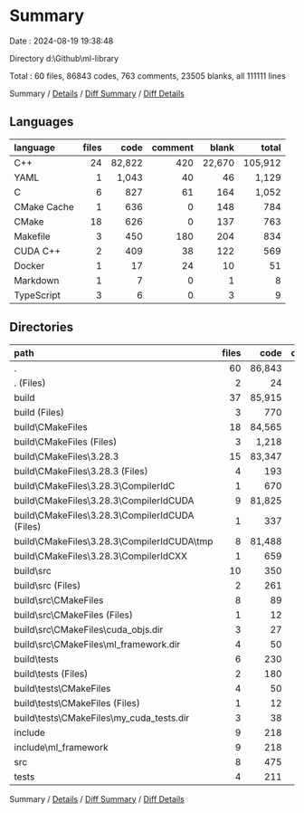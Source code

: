# Summary

Date : 2024-08-19 19:38:48

Directory d:\\Github\\ml-library

Total : 60 files,  86843 codes, 763 comments, 23505 blanks, all 111111 lines

Summary / [Details](details.md) / [Diff Summary](diff.md) / [Diff Details](diff-details.md)

## Languages
| language | files | code | comment | blank | total |
| :--- | ---: | ---: | ---: | ---: | ---: |
| C++ | 24 | 82,822 | 420 | 22,670 | 105,912 |
| YAML | 1 | 1,043 | 40 | 46 | 1,129 |
| C | 6 | 827 | 61 | 164 | 1,052 |
| CMake Cache | 1 | 636 | 0 | 148 | 784 |
| CMake | 18 | 626 | 0 | 137 | 763 |
| Makefile | 3 | 450 | 180 | 204 | 834 |
| CUDA C++ | 2 | 409 | 38 | 122 | 569 |
| Docker | 1 | 17 | 24 | 10 | 51 |
| Markdown | 1 | 7 | 0 | 1 | 8 |
| TypeScript | 3 | 6 | 0 | 3 | 9 |

## Directories
| path | files | code | comment | blank | total |
| :--- | ---: | ---: | ---: | ---: | ---: |
| . | 60 | 86,843 | 763 | 23,505 | 111,111 |
| . (Files) | 2 | 24 | 24 | 11 | 59 |
| build | 37 | 85,915 | 372 | 23,261 | 109,548 |
| build (Files) | 3 | 770 | 53 | 206 | 1,029 |
| build\\CMakeFiles | 18 | 84,565 | 192 | 22,841 | 107,598 |
| build\\CMakeFiles (Files) | 3 | 1,218 | 40 | 57 | 1,315 |
| build\\CMakeFiles\\3.28.3 | 15 | 83,347 | 152 | 22,784 | 106,283 |
| build\\CMakeFiles\\3.28.3 (Files) | 4 | 193 | 0 | 61 | 254 |
| build\\CMakeFiles\\3.28.3\\CompilerIdC | 1 | 670 | 61 | 150 | 881 |
| build\\CMakeFiles\\3.28.3\\CompilerIdCUDA | 9 | 81,825 | 28 | 22,425 | 104,278 |
| build\\CMakeFiles\\3.28.3\\CompilerIdCUDA (Files) | 1 | 337 | 28 | 104 | 469 |
| build\\CMakeFiles\\3.28.3\\CompilerIdCUDA\\tmp | 8 | 81,488 | 0 | 22,321 | 103,809 |
| build\\CMakeFiles\\3.28.3\\CompilerIdCXX | 1 | 659 | 63 | 148 | 870 |
| build\\src | 10 | 350 | 71 | 126 | 547 |
| build\\src (Files) | 2 | 261 | 71 | 100 | 432 |
| build\\src\\CMakeFiles | 8 | 89 | 0 | 26 | 115 |
| build\\src\\CMakeFiles (Files) | 1 | 12 | 0 | 5 | 17 |
| build\\src\\CMakeFiles\\cuda_objs.dir | 3 | 27 | 0 | 10 | 37 |
| build\\src\\CMakeFiles\\ml_framework.dir | 4 | 50 | 0 | 11 | 61 |
| build\\tests | 6 | 230 | 56 | 88 | 374 |
| build\\tests (Files) | 2 | 180 | 56 | 73 | 309 |
| build\\tests\\CMakeFiles | 4 | 50 | 0 | 15 | 65 |
| build\\tests\\CMakeFiles (Files) | 1 | 12 | 0 | 5 | 17 |
| build\\tests\\CMakeFiles\\my_cuda_tests.dir | 3 | 38 | 0 | 10 | 48 |
| include | 9 | 218 | 25 | 41 | 284 |
| include\\ml_framework | 9 | 218 | 25 | 41 | 284 |
| src | 8 | 475 | 120 | 103 | 698 |
| tests | 4 | 211 | 222 | 89 | 522 |

Summary / [Details](details.md) / [Diff Summary](diff.md) / [Diff Details](diff-details.md)